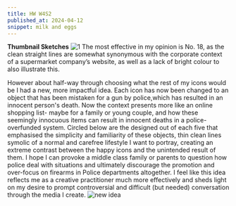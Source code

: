 ```yaml
---
title: HW W4S2
published_at: 2024-04-12
snippet: milk and eggs
---
```

**Thumbnail Sketches**
![1](/w4/milk.png)
The most effective in my opinion is No. 18, as the clean straight lines are somewhat synonymous with the corporate context of a supermarket company’s website, as well as a lack of bright colour to also illustrate this.

However about half-way through choosing what the rest of my icons would be I had a new, more impactful idea. Each icon has now been changed to an object that has been mistaken for a gun by police,which has resulted in an innocent person's death. Now the context presents more like an online shopping list- maybe for a family or young couple, and how these seemingly innocuous items can result in innocent deaths in a police-overfunded system.
Circled below are the designed out of each five that emphasised the simplicity and familiarity of these objects, thin clean lines symolic of a normal and carefree lifestyle I want to portray, creating an extreme contrast between the happy icons and the unintended result of them. I hope I can provoke a middle class family or parents to question how police deal with situations and ultimately discourage the promotion and over-focus on firearms in Police departments altogether. I feel like this idea reflects me as a creative practitioner much more effectively and sheds light on my desire to prompt controversial and difficult (but needed) conversation through the media I create.
![new idea](/w4/thumby.png)
